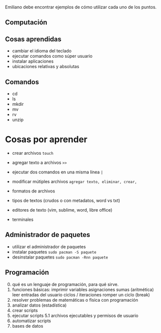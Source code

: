 Emiliano debe encontrar ejemplos de cómo utilizar cada uno de los puntos.

Computación
------------------------------------------------------------

## Cosas aprendidas

- cambiar el idioma del teclado
- ejecutar comandos como súper usuario
- instalar aplicaciones
- ubicaciones relativas y absolutas

## Comandos
- cd
- ls
- mkdir
- mv
- rv
- unzip


# Cosas por aprender

- crear archivos `touch`
- agregar texto a archivos `>>`
- ejecutar dos comandos en una misma línea `|`
- modificar mútiples archivos `agregar texto, eliminar, crear,`

- formatos de archivos
- tipos de textos (crudos o con metadatos, word vs txt)
- editores de texto (vim, sublime, word, libre office)

- terminales


## Administrador de paquetes
- utilizar el administrador de paquetes
- instalar paquetes `sudo pacman -S paquete`
- desinstalar paquetes `sudo pacman -Rnn paquete`

Programación
------------------------------------------------------------
0. qué es un lenguaje de programación, para qué sirve.
1. funciones básicas:
    imprimir
    variables
    asignaciones
    sumas (aritmética)
    leer entradas del usuario
    ciclos / iteraciones
        romper un ciclo (break)
2. resolver problemas de matemáticas o física con programación
3. analizar datos (estadística)
4. crear scripts
5. ejecutar scripts
    5.1 archivos ejecutables y permisos de usuario
6. automatizar scripts
7. bases de datos

